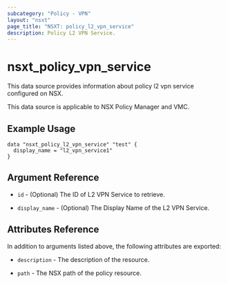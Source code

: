```yaml
---
subcategory: "Policy - VPN"
layout: "nsxt"
page_title: "NSXT: policy_l2_vpn_service"
description: Policy L2 VPN Service.
---
```


# nsxt_policy_vpn_service

This data source provides information about policy l2 vpn service configured on NSX.

This data source is applicable to NSX Policy Manager and VMC.

## Example Usage

```hcl
data "nsxt_policy_l2_vpn_service" "test" {
  display_name = "l2_vpn_service1"
}
```

## Argument Reference

* `id` - (Optional) The ID of L2 VPN Service to retrieve.

* `display_name` - (Optional) The Display Name of the L2 VPN Service.

## Attributes Reference

In addition to arguments listed above, the following attributes are exported:

* `description` - The description of the resource.

* `path` - The NSX path of the policy resource.
